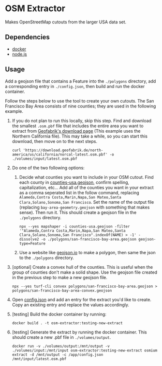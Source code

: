# OSM Extractor

Makes OpenStreetMap cutouts from the larger USA data set.

## Dependencies

* [docker](https://www.docker.com/)
* [node.js](https://nodejs.org/en)

## Usage

Add a geojson file that contains a Feature into the `./polygons` directory, add a corresponding entry in `./config.json`, then build and run the docker container.

Follow the steps below to use the tool to create your own cutouts. The San Francisco Bay Area consists of nine counties; they are used in the following example.

1. If you do not plan to run this locally, skip this step. Find and download the smallest `.osm.pbf` file that includes the entire area you want to extract from [Geofabrik's download page](https://download.geofabrik.de/north-america/us.html) (This example uses the Northern California file). This may take a while, so you can start this download, then move on to the next steps. 
    ```
    curl 'https://download.geofabrik.de/north-america/us/california/norcal-latest.osm.pbf' -o ./volumes/input/latest.osm.pbf
    ```
2. Do one of the two following options:
    1. Decide what counties you want to include in your OSM cutout. Find each county in [counties-usa.geojson](counties-usa.geojson), confirm spelling, capitalization, etc... Add all of the counties you want in your extract as a comma seperated list in the follow command, replacing `Alameda,Contra Costa,Marin,Napa,San Mateo,Santa Clara,Solano,Sonoma,San Francisco`. Set the name of the output file (replacing `bay-area-geometry.geojson` with something that makes sense). Then run it. This should create a geojson file in the `./polygons` directory. 
        ```
        npx --yes mapshaper -i counties-usa.geojson -filter '"Alameda,Contra Costa,Marin,Napa,San Mateo,Santa Clara,Solano,Sonoma,San Francisco".indexOf(NAME) > -1' -dissolve2 -o ./polygons/san-francisco-bay-area.geojson geojson-type=Feature
        ```

    2. Use a website like [geojson.io](https://geojson.io/) to make a polygon, then same the json to the `./polygons` directory. 

3. [optional] Create a convex hull of the counties. This is useful when the group of counties don't make a solid shape. Use the geojson file created in the previous step to make a new geojson file. 
    ```
    npx --yes turf-cli convex polygons/san-francisco-bay-area.geojson > polygons/san-francisco-bay-area-convex.geojson
    ```

4. Open [config.json](config.json) and add an entry for the extract you'd like to create. Copy an existing entry and replace the values accordingly.
5. [testing] Build the docker container by running:
    ```
    docker build . -t osm-extractor:testing-new-extract
    ```
6. [testing] Generate the extract by running the docker container. This should create a new .pbf file in `./volumes/output`.
    ```
    docker run -v ./volumes/output:/mnt/output -v ./volumes/input:/mnt/input osm-extractor:testing-new-extract osmium extract -d /mnt/output -c /app/config.json /mnt/input/latest.osm.pbf
    ```
